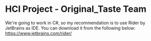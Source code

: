 # HCI Project - Original_Taste Team

We're going to work in C#, so my recommendation is to use Rider by JetBrains as IDE. You can download it from the following below:
https://www.jetbrains.com/rider/
